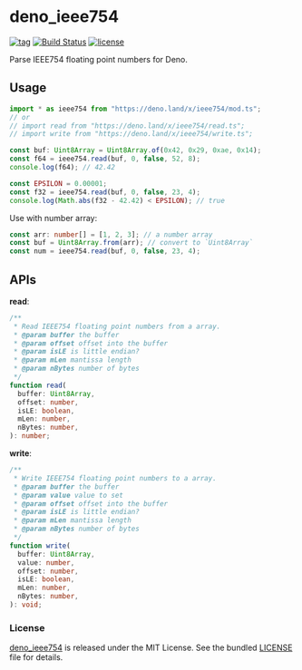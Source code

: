 # deno_ieee754

[![tag](https://img.shields.io/github/release/justjavac/deno_ieee754)](https://github.com/justjavac/deno_ieee754/releases)
[![Build Status](https://github.com/justjavac/deno_ieee754/workflows/ci/badge.svg?branch=master)](https://github.com/justjavac/deno_ieee754/actions)
[![license](https://img.shields.io/github/license/justjavac/deno_ieee754)](https://github.com/justjavac/deno_ieee754/blob/master/LICENSE)

Parse IEEE754 floating point numbers for Deno.

## Usage

```ts
import * as ieee754 from "https://deno.land/x/ieee754/mod.ts";
// or
// import read from "https://deno.land/x/ieee754/read.ts";
// import write from "https://deno.land/x/ieee754/write.ts";

const buf: Uint8Array = Uint8Array.of(0x42, 0x29, 0xae, 0x14);
const f64 = ieee754.read(buf, 0, false, 52, 8);
console.log(f64); // 42.42

const EPSILON = 0.00001;
const f32 = ieee754.read(buf, 0, false, 23, 4);
console.log(Math.abs(f32 - 42.42) < EPSILON); // true
```

Use with number array:

```ts
const arr: number[] = [1, 2, 3]; // a number array
const buf = Uint8Array.from(arr); // convert to `Uint8Array`
const num = ieee754.read(buf, 0, false, 23, 4);
```

## APIs

**read**:

```ts
/**
 * Read IEEE754 floating point numbers from a array.
 * @param buffer the buffer
 * @param offset offset into the buffer
 * @param isLE is little endian?
 * @param mLen mantissa length
 * @param nBytes number of bytes
 */
function read(
  buffer: Uint8Array,
  offset: number,
  isLE: boolean,
  mLen: number,
  nBytes: number,
): number;
```

**write**:

```ts
/**
 * Write IEEE754 floating point numbers to a array.
 * @param buffer the buffer
 * @param value value to set
 * @param offset offset into the buffer
 * @param isLE is little endian?
 * @param mLen mantissa length
 * @param nBytes number of bytes
 */
function write(
  buffer: Uint8Array,
  value: number,
  offset: number,
  isLE: boolean,
  mLen: number,
  nBytes: number,
): void;
```

### License

[deno_ieee754](https://github.com/justjavac/deno_ieee754) is released under the
MIT License. See the bundled [LICENSE](./LICENSE) file for details.
